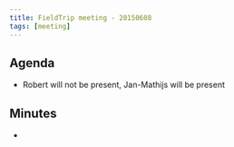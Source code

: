 ```yaml
---
title: FieldTrip meeting - 20150608
tags: [meeting]
---
```


## Agenda

- Robert will not be present, Jan-Mathijs will be present

## Minutes

-
